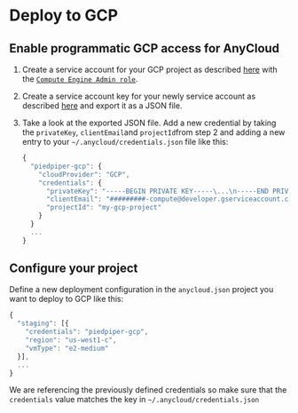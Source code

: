 # Deploy to GCP

## Enable programmatic GCP access for AnyCloud

1. Create a service account for your GCP project as described [here](https://cloud.google.com/iam/docs/creating-managing-service-accounts#iam-service-accounts-create-console) with the [`Compute Engine Admin role`](https://cloud.google.com/compute/docs/access/iam#compute.admin).
2. Create a service account key for your newly service account as described [here](https://cloud.google.com/iam/docs/creating-managing-service-account-keys) and export it as a JSON file.
3. Take a look at the exported JSON file. Add a new credential by taking the `privateKey`, `clientEmail`and `projectId`from step 2 and adding a new entry to your `~/.anycloud/credentials.json` file like this:

   ```javascript
   {
     "piedpiper-gcp": {
       "cloudProvider": "GCP",
       "credentials": {
         "privateKey": "-----BEGIN PRIVATE KEY-----\...\n-----END PRIVATE KEY-----\n",
         "clientEmail": "#########-compute@developer.gserviceaccount.com",
         "projectId": "my-gcp-project"
       }
     }
     ...
   }
   ```

## Configure your project

Define a new deployment configuration in the `anycloud.json` project you want to deploy to GCP like this:

```javascript
{
  "staging": [{
    "credentials": "piedpiper-gcp",
    "region": "us-west1-c",
    "vmType": "e2-medium"
  }],
  ...
}
```

We are referencing the previously defined credentials so make sure that the `credentials` value matches the key in `~/.anycloud/credentials.json`



